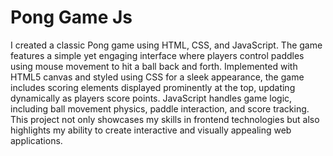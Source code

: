 # Pong Game Js
I created a classic Pong game using HTML, CSS, and JavaScript. The game features a simple yet engaging interface where players control paddles using mouse movement to hit a ball back and forth. Implemented with HTML5 canvas and styled using CSS for a sleek appearance, the game includes scoring elements displayed prominently at the top, updating dynamically as players score points. JavaScript handles game logic, including ball movement physics, paddle interaction, and score tracking. This project not only showcases my skills in frontend technologies but also highlights my ability to create interactive and visually appealing web applications.
